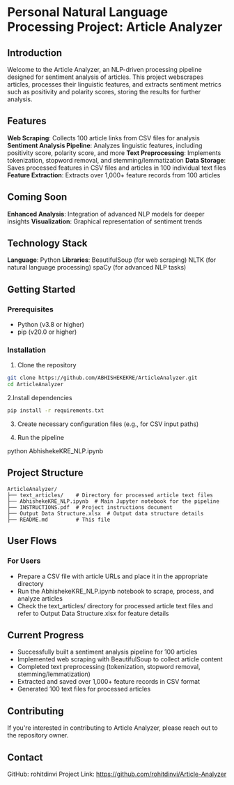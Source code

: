 # Personal Natural Language Processing Project: Article Analyzer

## Introduction
Welcome to the Article Analyzer, an NLP-driven processing pipeline designed for sentiment analysis of articles. This project webscrapes articles, processes their linguistic features, and extracts sentiment metrics such as positivity and polarity scores, storing the results for further analysis.

## Features

**Web Scraping**: Collects 100 article links from CSV files for analysis
**Sentiment Analysis Pipeline**: Analyzes linguistic features, including positivity score, polarity score, and more
**Text Preprocessing**: Implements tokenization, stopword removal, and stemming/lemmatization
**Data Storage**: Saves processed features in CSV files and articles in 100 individual text files
**Feature Extraction**: Extracts over 1,000+ feature records from 100 articles 

## Coming Soon

**Enhanced Analysis**: Integration of advanced NLP models for deeper insights
**Visualization**: Graphical representation of sentiment trends

## Technology Stack

**Language**: Python
**Libraries**:
BeautifulSoup (for web scraping)
NLTK (for natural language processing)
spaCy (for advanced NLP tasks)



## Getting Started

### Prerequisites

- Python (v3.8 or higher)
- pip (v20.0 or higher)

### Installation

1. Clone the repository
```bash
git clone https://github.com/ABHISHEKEKRE/ArticleAnalyzer.git
cd ArticleAnalyzer
```

2.Install dependencies
```bash
pip install -r requirements.txt
```

3. Create necessary configuration files (e.g., for CSV input paths)

4. Run the pipeline


python AbhishekeKRE_NLP.ipynb

## Project Structure
```
ArticleAnalyzer/
├── text_articles/    # Directory for processed article text files
├── AbhishekeKRE_NLP.ipynb  # Main Jupyter notebook for the pipeline
├── INSTRUCTIONS.pdf  # Project instructions document
├── Output Data Structure.xlsx  # Output data structure details
├── README.md         # This file
```

## User Flows
### For Users

- Prepare a CSV file with article URLs and place it in the appropriate directory
- Run the AbhishekeKRE_NLP.ipynb notebook to scrape, process, and analyze articles
- Check the text_articles/ directory for processed article text files and refer to Output Data Structure.xlsx for feature details

## Current Progress

- Successfully built a sentiment analysis pipeline for 100 articles
- Implemented web scraping with BeautifulSoup to collect article content
- Completed text preprocessing (tokenization, stopword removal, stemming/lemmatization)
- Extracted and saved over 1,000+ feature records in CSV format
- Generated 100 text files for processed articles

## Contributing
If you're interested in contributing to Article Analyzer, please reach out to the repository owner.

## Contact
GitHub: rohitdinvi Project Link: https://github.com/rohitdinvi/Article-Analyzer
